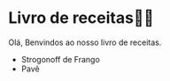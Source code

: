 # Livro de receitas:woman_cook:

Olá, Benvindos ao nosso livro de receitas.



- Strogonoff de Frango
- Pavê
